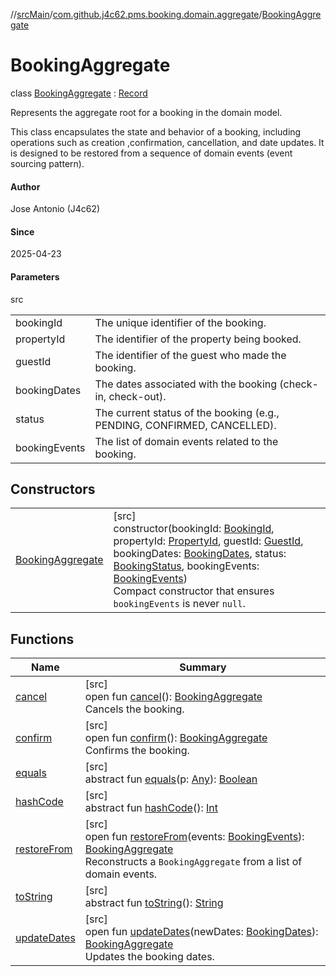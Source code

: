//[srcMain](../../../index.md)/[com.github.j4c62.pms.booking.domain.aggregate](../index.md)/[BookingAggregate](index.md)

# BookingAggregate

class [BookingAggregate](index.md) : [Record](https://docs.oracle.com/javase/8/docs/api/java/lang/Record.html)

Represents the aggregate root for a booking in the domain model.

This class encapsulates the state and behavior of a booking, including operations such as creation ,confirmation,
cancellation, and date updates. It is designed to be restored from a sequence of domain events (event sourcing pattern).

#### Author

Jose Antonio (J4c62)

#### Since

2025-04-23

#### Parameters

src

|               |                                                                          |
|---------------|--------------------------------------------------------------------------|
| bookingId     | The unique identifier of the booking.                                    |
| propertyId    | The identifier of the property being booked.                             |
| guestId       | The identifier of the guest who made the booking.                        |
| bookingDates  | The dates associated with the booking (check-in, check-out).             |
| status        | The current status of the booking (e.g., PENDING, CONFIRMED, CANCELLED). |
| bookingEvents | The list of domain events related to the booking.                        |

## Constructors

|                                           |                                                                                                                                                                                                                                                                                                                                                                                                                                                                                                                                                                                                                                                                                                                                                |
|-------------------------------------------|------------------------------------------------------------------------------------------------------------------------------------------------------------------------------------------------------------------------------------------------------------------------------------------------------------------------------------------------------------------------------------------------------------------------------------------------------------------------------------------------------------------------------------------------------------------------------------------------------------------------------------------------------------------------------------------------------------------------------------------------|
| [BookingAggregate](-booking-aggregate.md) | [src]<br>constructor(bookingId: [BookingId](../../com.github.j4c62.pms.booking.domain.aggregate.vo/-booking-id/index.md), propertyId: [PropertyId](../../com.github.j4c62.pms.booking.domain.aggregate.vo/-property-id/index.md), guestId: [GuestId](../../com.github.j4c62.pms.booking.domain.aggregate.vo/-guest-id/index.md), bookingDates: [BookingDates](../../com.github.j4c62.pms.booking.domain.aggregate.vo/-booking-dates/index.md), status: [BookingStatus](../../com.github.j4c62.pms.booking.domain.aggregate.vo/-booking-status/index.md), bookingEvents: [BookingEvents](../../com.github.j4c62.pms.booking.domain.aggregate.vo/-booking-events/index.md))<br>Compact constructor that ensures `bookingEvents` is never `null`. |

## Functions

| Name                                                     | Summary                                                                                                                                                                                                                                                     |
|----------------------------------------------------------|-------------------------------------------------------------------------------------------------------------------------------------------------------------------------------------------------------------------------------------------------------------|
| [cancel](cancel.md)                                      | [src]<br>open fun [cancel](cancel.md)(): [BookingAggregate](index.md)<br>Cancels the booking.                                                                                                                                                               |
| [confirm](confirm.md)                                    | [src]<br>open fun [confirm](confirm.md)(): [BookingAggregate](index.md)<br>Confirms the booking.                                                                                                                                                            |
| [equals](index.md#-1797860926%2FFunctions%2F-748457715)  | [src]<br>abstract fun [equals](index.md#-1797860926%2FFunctions%2F-748457715)(p: [Any](https://kotlinlang.org/api/core/kotlin-stdlib/kotlin/-any/index.html)): [Boolean](https://kotlinlang.org/api/core/kotlin-stdlib/kotlin/-boolean/index.html)          |
| [hashCode](index.md#1761002009%2FFunctions%2F-748457715) | [src]<br>abstract fun [hashCode](index.md#1761002009%2FFunctions%2F-748457715)(): [Int](https://kotlinlang.org/api/core/kotlin-stdlib/kotlin/-int/index.html)                                                                                               |
| [restoreFrom](restore-from.md)                           | [src]<br>open fun [restoreFrom](restore-from.md)(events: [BookingEvents](../../com.github.j4c62.pms.booking.domain.aggregate.vo/-booking-events/index.md)): [BookingAggregate](index.md)<br>Reconstructs a `BookingAggregate` from a list of domain events. |
| [toString](index.md#1582835944%2FFunctions%2F-748457715) | [src]<br>abstract fun [toString](index.md#1582835944%2FFunctions%2F-748457715)(): [String](https://docs.oracle.com/javase/8/docs/api/java/lang/String.html)                                                                                                 |
| [updateDates](update-dates.md)                           | [src]<br>open fun [updateDates](update-dates.md)(newDates: [BookingDates](../../com.github.j4c62.pms.booking.domain.aggregate.vo/-booking-dates/index.md)): [BookingAggregate](index.md)<br>Updates the booking dates.                                      |